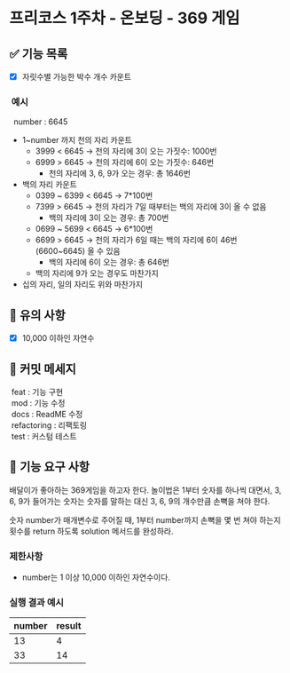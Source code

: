 # 프리코스 1주차 - 온보딩 - 369 게임

## ✅ 기능 목록
- [X] 자릿수별 가능한 박수 개수 카운트 

### &nbsp;예시
&nbsp;&nbsp;number : 6645 

* 1~number 까지 천의 자리 카운트 
  * 3999 < 6645 &rarr; 천의 자리에 3이 오는 가짓수: 1000번
  * 6999 > 6645 &rarr; 천의 자리에 6이 오는 가짓수: 646번
    * 천의 자리에 3, 6, 9가 오는 경우: 총 1646번
* 백의 자리 카운트
  * 0399 ~ 6399 < 6645 &rarr; 7*100번 
  * 7399 > 6645 &rarr; 천의 자리가 7일 때부터는 백의 자리에 3이 올 수 없음
    * 백의 자리에 3이 오는 경우: 총 700번
  * 0699 ~ 5699 < 6645 &rarr; 6*100번
  * 6699 > 6645 &rarr; 천의 자리가 6일 때는 백의 자리에 6이 46번 (6600~6645) 올 수 있음
    * 백의 자리에 6이 오는 경우: 총 646번
  * 백의 자리에 9가 오는 경우도 마찬가지
* 십의 자리, 일의 자리도 위와 마찬가지 

## 🚨 유의 사항
- [X] 10,000 이하인 자연수

## 📝 커밋 메세지
&nbsp;feat : 기능 구현  
&nbsp;mod  : 기능 수정  
&nbsp;docs : ReadME 수정  
&nbsp;refactoring : 리팩토링  
&nbsp;test : 커스텀 테스트

## 🚀 기능 요구 사항

배달이가 좋아하는 369게임을 하고자 한다. 놀이법은 1부터 숫자를 하나씩 대면서, 3, 6, 9가 들어가는 숫자는 숫자를 말하는 대신 3, 6, 9의 개수만큼 손뼉을 쳐야 한다.

숫자 number가 매개변수로 주어질 때, 1부터 number까지 손뼉을 몇 번 쳐야 하는지 횟수를 return 하도록 solution 메서드를 완성하라.

### 제한사항

- number는 1 이상 10,000 이하인 자연수이다.

### 실행 결과 예시

| number | result |
| --- | --- |
| 13 | 4 |
| 33 | 14 |
